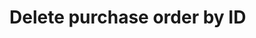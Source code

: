 # Delete purchase order by ID

<api-endpoint openapi-path="../../openapi.yaml" endpoint="/store/order/{orderId}" method="delete"/>
